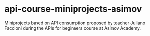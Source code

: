 # api-course-miniprojects-asimov
Miniprojects based on API consumption proposed by teacher Juliano Faccioni during the APIs for beginners course at Asimov Academy.

